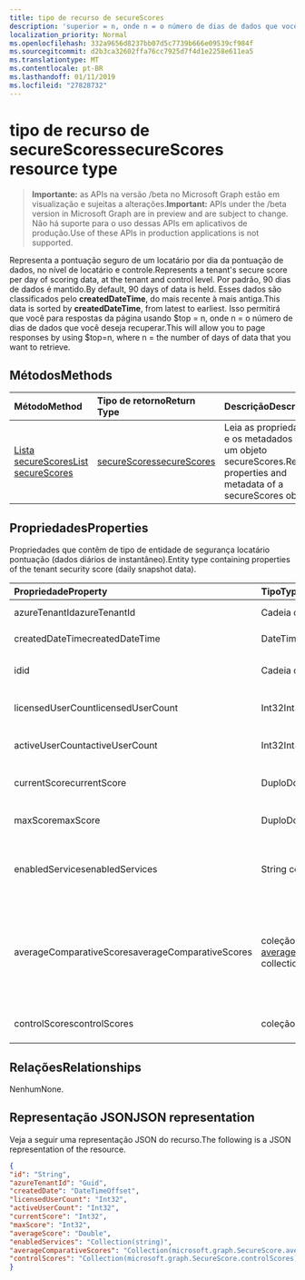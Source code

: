 ```yaml
---
title: tipo de recurso de secureScores
description: 'superior = n, onde n = o número de dias de dados que você deseja recuperar. '
localization_priority: Normal
ms.openlocfilehash: 332a9656d8237bb07d5c7739b666e09539cf984f
ms.sourcegitcommit: d2b3ca32602ffa76cc7925d7f4d1e2258e611ea5
ms.translationtype: MT
ms.contentlocale: pt-BR
ms.lasthandoff: 01/11/2019
ms.locfileid: "27828732"
---
```

# <a name="securescores-resource-type"></a><span data-ttu-id="6c785-103">tipo de recurso de secureScores</span><span class="sxs-lookup"><span data-stu-id="6c785-103">secureScores resource type</span></span>

> <span data-ttu-id="6c785-104">**Importante:** as APIs na versão /beta no Microsoft Graph estão em visualização e sujeitas a alterações.</span><span class="sxs-lookup"><span data-stu-id="6c785-104">**Important:** APIs under the /beta version in Microsoft Graph are in preview and are subject to change.</span></span> <span data-ttu-id="6c785-105">Não há suporte para o uso dessas APIs em aplicativos de produção.</span><span class="sxs-lookup"><span data-stu-id="6c785-105">Use of these APIs in production applications is not supported.</span></span>

<span data-ttu-id="6c785-106">Representa a pontuação seguro de um locatário por dia da pontuação de dados, no nível de locatário e controle.</span><span class="sxs-lookup"><span data-stu-id="6c785-106">Represents a tenant's secure score per day of scoring data, at the tenant and control level.</span></span> <span data-ttu-id="6c785-107">Por padrão, 90 dias de dados é mantido.</span><span class="sxs-lookup"><span data-stu-id="6c785-107">By default, 90 days of data is held.</span></span> <span data-ttu-id="6c785-108">Esses dados são classificados pelo **createdDateTime**, do mais recente à mais antiga.</span><span class="sxs-lookup"><span data-stu-id="6c785-108">This data is sorted by **createdDateTime**, from latest to earliest.</span></span> <span data-ttu-id="6c785-109">Isso permitirá que você para respostas da página usando $top = n, onde n = o número de dias de dados que você deseja recuperar.</span><span class="sxs-lookup"><span data-stu-id="6c785-109">This will allow you to page responses by using $top=n, where n = the number of days of data that you want to retrieve.</span></span> 


## <a name="methods"></a><span data-ttu-id="6c785-110">Métodos</span><span class="sxs-lookup"><span data-stu-id="6c785-110">Methods</span></span>

| <span data-ttu-id="6c785-111">Método</span><span class="sxs-lookup"><span data-stu-id="6c785-111">Method</span></span>   | <span data-ttu-id="6c785-112">Tipo de retorno</span><span class="sxs-lookup"><span data-stu-id="6c785-112">Return Type</span></span>|<span data-ttu-id="6c785-113">Descrição</span><span class="sxs-lookup"><span data-stu-id="6c785-113">Description</span></span>|
|:---------------|:--------|:----------|
|[<span data-ttu-id="6c785-114">Lista secureScores</span><span class="sxs-lookup"><span data-stu-id="6c785-114">List secureScores</span></span>](../api/securescores-list.md) | [<span data-ttu-id="6c785-115">secureScores</span><span class="sxs-lookup"><span data-stu-id="6c785-115">secureScores</span></span>](securescores.md) |<span data-ttu-id="6c785-116">Leia as propriedades e os metadados de um objeto secureScores.</span><span class="sxs-lookup"><span data-stu-id="6c785-116">Read properties and metadata of a secureScores object.</span></span>|


## <a name="properties"></a><span data-ttu-id="6c785-117">Propriedades</span><span class="sxs-lookup"><span data-stu-id="6c785-117">Properties</span></span>
<span data-ttu-id="6c785-118">Propriedades que contêm de tipo de entidade de segurança locatário pontuação (dados diários de instantâneo).</span><span class="sxs-lookup"><span data-stu-id="6c785-118">Entity type containing properties of the tenant security score (daily snapshot data).</span></span>

|<span data-ttu-id="6c785-119">Propriedade</span><span class="sxs-lookup"><span data-stu-id="6c785-119">Property</span></span> |<span data-ttu-id="6c785-120">Tipo</span><span class="sxs-lookup"><span data-stu-id="6c785-120">Type</span></span> |<span data-ttu-id="6c785-121">Descrição</span><span class="sxs-lookup"><span data-stu-id="6c785-121">Description</span></span> |
|:--|:--|:--|
|   <span data-ttu-id="6c785-122">azureTenantId</span><span class="sxs-lookup"><span data-stu-id="6c785-122">azureTenantId</span></span>   |   <span data-ttu-id="6c785-123">Cadeia de caracteres</span><span class="sxs-lookup"><span data-stu-id="6c785-123">String</span></span>  |   <span data-ttu-id="6c785-124">ID de cadeia de caracteres do GUID para o inquilino.</span><span class="sxs-lookup"><span data-stu-id="6c785-124">GUID string for tenant ID.</span></span>  |
|   <span data-ttu-id="6c785-125">createdDateTime</span><span class="sxs-lookup"><span data-stu-id="6c785-125">createdDateTime</span></span> |   <span data-ttu-id="6c785-126">DateTimeOffset</span><span class="sxs-lookup"><span data-stu-id="6c785-126">DateTimeOffset</span></span>  |   <span data-ttu-id="6c785-127">A data em que a entidade é criada.</span><span class="sxs-lookup"><span data-stu-id="6c785-127">The date when the entity is created.</span></span>  |
|   <span data-ttu-id="6c785-128">id</span><span class="sxs-lookup"><span data-stu-id="6c785-128">id</span></span>  |   <span data-ttu-id="6c785-129">Cadeia de caracteres</span><span class="sxs-lookup"><span data-stu-id="6c785-129">String</span></span>  |   <span data-ttu-id="6c785-130">Combinação de azureTenantId_createdDateTime.</span><span class="sxs-lookup"><span data-stu-id="6c785-130">Combination of azureTenantId_createdDateTime.</span></span>   |
|   <span data-ttu-id="6c785-131">licensedUserCount</span><span class="sxs-lookup"><span data-stu-id="6c785-131">licensedUserCount</span></span>   |   <span data-ttu-id="6c785-132">Int32</span><span class="sxs-lookup"><span data-stu-id="6c785-132">Int32</span></span>   |   <span data-ttu-id="6c785-133">Licenciado contagem de usuários do determinado inquilino.</span><span class="sxs-lookup"><span data-stu-id="6c785-133">Licensed user count of the given tenant.</span></span>    |
|   <span data-ttu-id="6c785-134">activeUserCount</span><span class="sxs-lookup"><span data-stu-id="6c785-134">activeUserCount</span></span> |   <span data-ttu-id="6c785-135">Int32</span><span class="sxs-lookup"><span data-stu-id="6c785-135">Int32</span></span>   |   <span data-ttu-id="6c785-136">Contagem de usuário ativo do determinado inquilino.</span><span class="sxs-lookup"><span data-stu-id="6c785-136">Active user count of the given tenant.</span></span>  |
|   <span data-ttu-id="6c785-137">currentScore</span><span class="sxs-lookup"><span data-stu-id="6c785-137">currentScore</span></span>    |   <span data-ttu-id="6c785-138">Duplo</span><span class="sxs-lookup"><span data-stu-id="6c785-138">Double</span></span>  |   <span data-ttu-id="6c785-139">Pontuação de locatário atual que já alcançou na data especificada.</span><span class="sxs-lookup"><span data-stu-id="6c785-139">Tenant current attained score on specified date.</span></span>    |
|   <span data-ttu-id="6c785-140">maxScore</span><span class="sxs-lookup"><span data-stu-id="6c785-140">maxScore</span></span> |  <span data-ttu-id="6c785-141">Duplo</span><span class="sxs-lookup"><span data-stu-id="6c785-141">Double</span></span>  |   <span data-ttu-id="6c785-142">Locatário pontuação possíveis máxima na data especificada.</span><span class="sxs-lookup"><span data-stu-id="6c785-142">Tenant maximum possible score on specified date.</span></span>    |
|   <span data-ttu-id="6c785-143">enabledServices</span><span class="sxs-lookup"><span data-stu-id="6c785-143">enabledServices</span></span> |   <span data-ttu-id="6c785-144">String collection</span><span class="sxs-lookup"><span data-stu-id="6c785-144">String collection</span></span>   |   <span data-ttu-id="6c785-145">Serviços fornecida pela Microsoft para o locatário (por exemplo, Exchange online, Skype, Sharepoint).</span><span class="sxs-lookup"><span data-stu-id="6c785-145">Microsoft-provided services for the tenant (for example, Exchange online, Skype, Sharepoint).</span></span>   |
|   <span data-ttu-id="6c785-146">averageComparativeScores</span><span class="sxs-lookup"><span data-stu-id="6c785-146">averageComparativeScores</span></span> |  <span data-ttu-id="6c785-147">coleção [averageComparativeScore](averagecomparativescore.md)</span><span class="sxs-lookup"><span data-stu-id="6c785-147">[averageComparativeScore](averagecomparativescore.md) collection</span></span>    |<span data-ttu-id="6c785-148">Pontuação média por escopos diferentes (por exemplo, média por setor, média por assentos) e a categoria de controle (identidade, dados, dispositivo, aplicativos, infra-estrutura) dentro do escopo.</span><span class="sxs-lookup"><span data-stu-id="6c785-148">Average score by different scopes (for example, average by industry, average by seating) and control category (Identity, Data, Device, Apps, Infrastructure) within the scope.</span></span> |
|   <span data-ttu-id="6c785-149">controlScores</span><span class="sxs-lookup"><span data-stu-id="6c785-149">controlScores</span></span> | <span data-ttu-id="6c785-150">coleção [controlScore](controlscore.md)</span><span class="sxs-lookup"><span data-stu-id="6c785-150">[controlScore](controlscore.md) collection</span></span>  |   <span data-ttu-id="6c785-151">Contém as pontuações de locatário de um conjunto de controles.</span><span class="sxs-lookup"><span data-stu-id="6c785-151">Contains tenant scores for a set of controls.</span></span>   |


## <a name="relationships"></a><span data-ttu-id="6c785-152">Relações</span><span class="sxs-lookup"><span data-stu-id="6c785-152">Relationships</span></span>

<span data-ttu-id="6c785-153">Nenhum</span><span class="sxs-lookup"><span data-stu-id="6c785-153">None.</span></span>

## <a name="json-representation"></a><span data-ttu-id="6c785-154">Representação JSON</span><span class="sxs-lookup"><span data-stu-id="6c785-154">JSON representation</span></span>

<span data-ttu-id="6c785-155">Veja a seguir uma representação JSON do recurso.</span><span class="sxs-lookup"><span data-stu-id="6c785-155">The following is a JSON representation of the resource.</span></span>

<!-- {
  "blockType": "resource",
  "optionalProperties": [

  ],
  "@odata.type": "microsoft.graph.secureScores"
}-->

```json
{
"id": "String",
"azureTenantId": "Guid",
"createdDate": "DateTimeOffset",
"licensedUserCount": "Int32",
"activeUserCount": "Int32",
"currentScore": "Int32",
"maxScore": "Int32",
"averageScore": "Double",
"enabledServices": "Collection(string)",
"averageComparativeScores": "Collection(microsoft.graph.SecureScore.averageComparativeScores)",
"controlScores": "Collection(microsoft.graph.SecureScore.controlScores)",
}

```


<!-- {
  "type": "#page.annotation",
  "description": "secureScores resource",
  "keywords": "",
  "section": "documentation",
  "tocPath": ""
}-->
